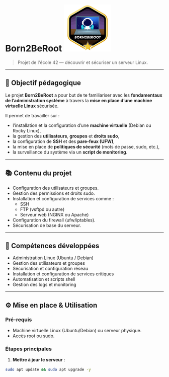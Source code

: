 # Born2BeRoot ![42 Badge](https://github.com/Julien-Quinodoz/42-project-badges/blob/main/badges/born2berootm.png)</a>

> Projet de l'école 42 — découvrir et sécuriser un serveur Linux.

---

## 🎯 Objectif pédagogique

Le projet **Born2BeRoot** a pour but de te familiariser avec les **fondamentaux de l’administration système** à travers la **mise en place d’une machine virtuelle Linux** sécurisée.

Il permet de travailler sur :

- l’installation et la configuration d’une **machine virtuelle** (Debian ou Rocky Linux),  
- la gestion des **utilisateurs**, **groupes** et **droits sudo**,  
- la configuration de **SSH** et des **pare-feux (UFW)**,  
- la mise en place de **politiques de sécurité** (mots de passe, sudo, etc.),  
- la surveillance du système via un **script de monitoring**.  

---

## 📚 Contenu du projet

- Configuration des utilisateurs et groupes.
- Gestion des permissions et droits sudo.
- Installation et configuration de services comme :
  - SSH
  - FTP (vsftpd ou autre)
  - Serveur web (NGINX ou Apache)
- Configuration du firewall (ufw/iptables).
- Sécurisation de base du serveur.

---

## 🧠 Compétences développées

- Administration Linux (Ubuntu / Debian)
- Gestion des utilisateurs et groupes
- Sécurisation et configuration réseau
- Installation et configuration de services critiques
- Automatisation et scripts shell
- Gestion des logs et monitoring

---

## ⚙️ Mise en place & Utilisation

### Pré-requis

- Machine virtuelle Linux (Ubuntu/Debian) ou serveur physique.
- Accès root ou sudo.

### Étapes principales

1. **Mettre à jour le serveur** :

```bash
sudo apt update && sudo apt upgrade -y 

